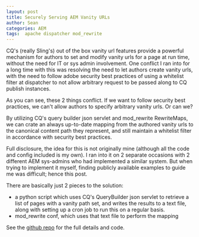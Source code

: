 ```yaml
---
layout: post
title: Securely Serving AEM Vanity URLs
author: Sean
categories: AEM
tags:  apache dispatcher mod_rewrite
---
```

CQ's (really Sling's) out of the box vanity url features provide a powerful mechanism for authors to set and modify vanity urls for a page at run time, without the need for IT or sys admin involvement. One conflict I ran into for a long time with this was resolving the need to let authors create vanity urls, with the need to follow adobe security best practices of using a whitelist filter at dispatcher to not allow arbitrary request to be passed along to CQ publish instances.

As you can see, these 2 things conflict. If we want to follow security best practices, we can't allow authors to specify arbitrary vanity urls. Or can we?
<!--more-->

By utilizing CQ's query builder json servlet and mod_rewrite RewriteMaps, we can crate an always up-to-date mapping from the authored vanity urls to the canonical content path they represent, and still maintain a whitelist filter in accordance with security best practices. 

Full disclosure, the idea for this is not originally mine (although all the code and config included is my own). I ran into it on 2 separate occasions with 2 different AEM sys-admins who had implemented a similar system. But when trying to implement it myself, finding publicly available examples to guide me was difficult; hence this post.

There are basically just 2 pieces to the solution:

 *  a python script which uses CQ's QueryBuilder json servlet to retrieve a list of pages with a vanity path set, and writes the results to a text file, along with setting up a cron job to run this on a regular basis.
 *  mod_rewrite conf, which uses that text file to perform the mapping

See the [github repo][1] for the full details and code.

[1]: https://github.com/shsteimer/aem-vanity-mapper